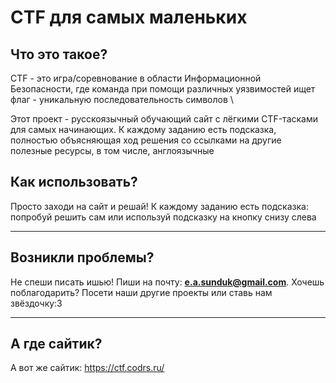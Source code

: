 # CTF для самых маленьких #

## Что это такое? ##
CTF - это игра/соревнование в области Информационной Безопасности, где команда
при помощи различных уязвимостей ищет флаг - уникальную последовательность
символов \

Этот проект - русскоязычный обучающий сайт с лёгкими CTF-тасками для самых
начинающих. К каждому заданию есть подсказка, полностью объясняющая ход решения
со ссылками на другие полезные ресурсы, в том числе, англоязычные

## Как использовать? ##
Просто заходи на сайт и решай! К каждому заданию есть подсказка: попробуй
решить сам или используй подсказку на кнопку снизу слева

----------

## Возникли проблемы? ##
Не спеши писать ишью! Пиши на почту: **e.a.sunduk@gmail.com**. Хочешь
поблагодарить? Посети наши другие проекты или ставь нам звёздочку:3

---------

## А где сайтик? ##
А вот же сайтик:
https://ctf.codrs.ru/

